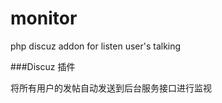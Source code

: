 monitor
=======

php discuz addon for listen user's talking


###Discuz 插件 
	
将所有用户的发帖自动发送到后台服务接口进行监视